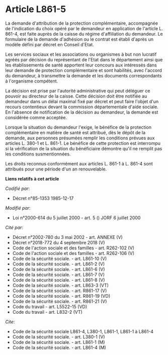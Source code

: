 # Article L861-5

La demande d'attribution de la protection complémentaire, accompagnée de l'indication du choix opéré par le demandeur en
application de l'article L. 861-4, est faite auprès de la caisse du régime d'affiliation du demandeur. Le formulaire de la
demande d'adhésion ou le contrat est établi d'après un modéle défini par décret en Conseil d'Etat.

Les services sociaux et les associations ou organismes à but non lucratif agréés par décision du représentant de l'Etat dans
le département ainsi que les établissements de santé apportent leur concours aux intéressés dans leur demande de protection
complémentaire et sont habilités, avec l'accord du demandeur, à transmettre la demande et les documents correspondants à
l'organisme compétent.

La décision est prise par l'autorité administrative qui peut déléguer ce pouvoir au directeur de la caisse. Cette décision
doit être notifiée au demandeur dans un délai maximal fixé par décret et peut faire l'objet d'un recours contentieux devant
la commission départementale d'aide sociale. En l'absence de notification de la décision au demandeur, la demande est
considérée comme acceptée.

Lorsque la situation du demandeur l'exige, le bénéfice de la protection complémentaire en matière de santé est attribué, dès
le dépôt de la demande, aux personnes présumées remplir les conditions prévues aux articles L. 380-1 et L. 861-1. Le bénéfice
de cette protection est interrompu si la vérification de la situation du bénéficiaire démontre qu'il ne remplit pas les
conditions susmentionnées.

Les droits reconnus conformément aux articles L. 861-1 à L. 861-4 sont attribués pour une période d'un an renouvelable.

**Liens relatifs à cet article**

_Codifié par_:

  - Décret n°85-1353 1985-12-17

_Modifié par_:

  - Loi n°2000-614 du 5 juillet 2000 - art. 5 () JORF 6 juillet 2000

_Cité par_:

  - Décret n°2002-780 du 3 mai 2002 - art. ANNEXE (V)
  - Décret n°2018-772 du 4 septembre 2018 (V)
  - Code de l'action sociale et des familles - art. R262-102 (V)
  - Code de l'action sociale et des familles - art. R262-106 (V)
  - Code de la sécurité sociale. - art. L861-10 (V)
  - Code de la sécurité sociale. - art. L861-2 (V)
  - Code de la sécurité sociale. - art. L861-6 (V)
  - Code de la sécurité sociale. - art. L861-7 (V)
  - Code de la sécurité sociale. - art. L861-8 (V)
  - Code de la sécurité sociale. - art. L863-3 (VT)
  - Code de la sécurité sociale. - art. R861-17 (V)
  - Code de la sécurité sociale. - art. R861-19 (VD)
  - Code de la sécurité sociale. - art. R861-21 (V)
  - Code du travail - art. L5522-15 (VD)
  - Code du travail - art. L832-2 (VT)

_Cite_:

  - Code de la sécurité sociale L861-4, L380-1, L861-1, L861-1 à L861-4
  - Code de la sécurité sociale. - art. L380-1 (V)
  - Code de la sécurité sociale. - art. L861-1 (M)
  - Code de la sécurité sociale. - art. L861-4 (M)
